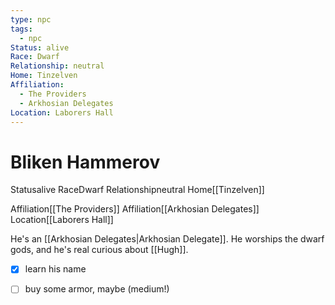 ```yaml
---
type: npc
tags:
  - npc
Status: alive
Race: Dwarf
Relationship: neutral
Home: Tinzelven
Affiliation:
  - The Providers
  - Arkhosian Delegates
Location: Laborers Hall
---
```


# Bliken Hammerov       

<span class="dataview inline-field"><span class="inline-field-key">Status</span><span class="inline-field-value">alive</span></span>
<span class="dataview inline-field"><span class="inline-field-key">Race</span><span class="inline-field-value">Dwarf</span></span>
<span class="dataview inline-field"><span class="inline-field-key">Relationship</span><span class="inline-field-value">neutral</span></span>
<span class="dataview inline-field"><span class="inline-field-key">Home</span><span class="inline-field-value">[[Tinzelven]]</span></span>

<span class="dataview inline-field"><span class="inline-field-key">Affiliation</span><span class="inline-field-value">[[The Providers]]</span></span>
<span class="dataview inline-field"><span class="inline-field-key">Affiliation</span><span class="inline-field-value">[[Arkhosian Delegates]]</span></span>
<span class="dataview inline-field"><span class="inline-field-key">Location</span><span class="inline-field-value">[[Laborers Hall]]</span></span>

He's an [[Arkhosian Delegates|Arkhosian Delegate]]. He worships the dwarf gods, and he's real curious about [[Hugh]].

- [x] learn his name
- [ ] buy some armor, maybe (medium!)


